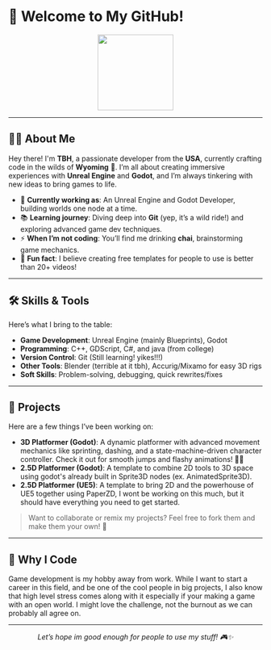 # 👋 Welcome to My GitHub!

<div align="center">
  <img height="150" src="https://media4.giphy.com/media/v1.Y2lkPTc5MGI3NjExcHE1dDUyb3h6NzlrMDA1ejdxaWlkYjhyMHY4amdmb3ppYXUweWcxdyZlcD12MV9pbnRlcm5hbF9naWZfYnlfaWQmY3Q9Zw/Nx0rz3jtxtEre/giphy.gif" />
</div>

---

## 👩‍💻 About Me

Hey there! I'm **TBH**, a passionate developer from the **USA**, currently crafting code in the wilds of **Wyoming** 🌄. I’m all about creating immersive experiences with **Unreal Engine** and **Godot**, and I’m always tinkering with new ideas to bring games to life.

- 🔭 **Currently working as**: An Unreal Engine and Godot Developer, building worlds one node at a time.
- 📚 **Learning journey**: Diving deep into **Git** (yep, it’s a wild ride!) and exploring advanced game dev techniques.
- ⚡ **When I’m not coding**: You’ll find me drinking **chai**, brainstorming game mechanics.
- 💬 **Fun fact**: I believe creating free templates for people to use is better than 20+ videos!

---

## 🛠️ Skills & Tools

Here’s what I bring to the table:

- **Game Development**: Unreal Engine (mainly Blueprints), Godot
- **Programming**: C++, GDScript, C#, and java (from college)
- **Version Control**: Git (Still learning! yikes!!!)
- **Other Tools**: Blender (terrible at it tbh), Accurig/Mixamo for easy 3D rigs
- **Soft Skills**: Problem-solving, debugging, quick rewrites/fixes

---

## 🚀 Projects

Here are a few things I’ve been working on:

- **3D Platformer (Godot)**: A dynamic platformer with advanced movement mechanics like sprinting, dashing, and a state-machine-driven character controller. Check it out for smooth jumps and flashy animations! 🏃‍♂️
- **2.5D Platformer (Godot)**: A template to combine 2D tools to 3D space using godot's already built in Sprite3D nodes (ex. AnimatedSprite3D).
- **2.5D Platformer (UE5)**: A template to bring 2D and the powerhouse of UE5 together using PaperZD, I wont be working on this much, but it should have everything you need to get started.

> Want to collaborate or remix my projects? Feel free to fork them and make them your own! 🚧

---

## 🌟 Why I Code

Game development is my hobby away from work. While I want to start a career in this field, and be one of the cool people in big projects, I also know that high level stress comes along with it especially if your making a game with an open world. I might love the challenge, not the burnout as we can probably all agree on.

---

<div align="center">
  <i>Let’s hope im good enough for people to use my stuff! 🎮✨</i>
</div>
